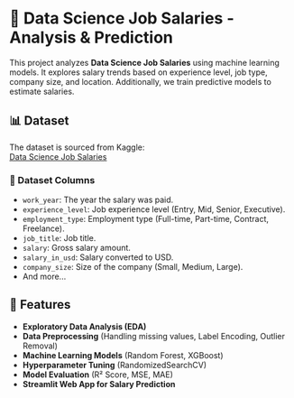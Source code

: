 # 💼 Data Science Job Salaries - Analysis & Prediction

This project analyzes **Data Science Job Salaries** using machine learning models. It explores salary trends based on experience level, job type, company size, and location. Additionally, we train predictive models to estimate salaries.

## 📊 Dataset
The dataset is sourced from Kaggle:  
[Data Science Job Salaries](https://www.kaggle.com/datasets/ruchi798/data-science-job-salaries)  

### **📁 Dataset Columns**
- `work_year`: The year the salary was paid.
- `experience_level`: Job experience level (Entry, Mid, Senior, Executive).
- `employment_type`: Employment type (Full-time, Part-time, Contract, Freelance).
- `job_title`: Job title.
- `salary`: Gross salary amount.
- `salary_in_usd`: Salary converted to USD.
- `company_size`: Size of the company (Small, Medium, Large).
- And more...

## 🚀 Features
- **Exploratory Data Analysis (EDA)**
- **Data Preprocessing** (Handling missing values, Label Encoding, Outlier Removal)
- **Machine Learning Models** (Random Forest, XGBoost)
- **Hyperparameter Tuning** (RandomizedSearchCV)
- **Model Evaluation** (R² Score, MSE, MAE)
- **Streamlit Web App for Salary Prediction**
